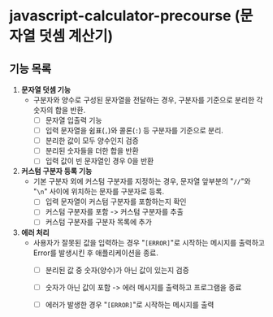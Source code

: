 # javascript-calculator-precourse (문자열 덧셈 계산기)

## 기능 목록
1. **문자열 덧셈 기능**
    - 구분자와 양수로 구성된 문자열을 전달하는 경우, 구분자를 기준으로 분리한 각 숫자의 합을 반환.
        - [ ] 문자열 입출력 기능
        - [ ] 입력 문자열을 쉼표(`,`)와 콜론(`:`) 등 구분자를 기준으로 분리.
        - [ ] 분리한 값이 모두 양수인지 검증
        - [ ] 분리된 숫자들을 더한 합을 반환
        - [ ] 입력 값이 빈 문자열인 경우 0을 반환

2. **커스텀 구분자 등록 기능**
    - 기본 구분자 외에 커스텀 구분자를 지정하는 경우, 문자열 앞부분의 "`//`"와 "`\n`" 사이에 위치하는 문자를 구분자로 등록.
        - [ ] 입력 문자열이 커스텀 구분자를 포함하는지 확인
        - [ ] 커스텀 구분자를 포함 -> 커스텀 구분자를 추출
        - [ ] 커스텀 구분자를 구분자 목록에 추가

3. **에러 처리**
    - 사용자가 잘못된 값을 입력하는 경우 "`[ERROR]`"로 시작하는 메시지를 출력하고 Error를 발생시킨 후 애플리케이션을 종료.
        - [ ] 분리된 값 중 숫자(양수)가 아닌 값이 있는지 검증
        - [ ] 숫자가 아닌 값이 포함 -> 에러 메시지를 출력하고 프로그램을 종료
        - [ ] 에러가 발생한 경우 "`[ERROR]`"로 시작하는 메시지를 출력

